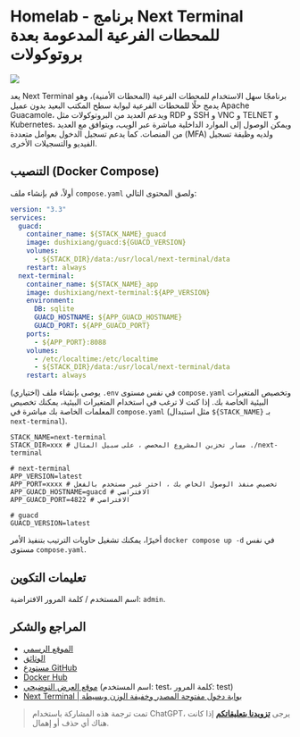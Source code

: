 # Homelab - برنامج Next Terminal للمحطات الفرعية المدعومة بعدة بروتوكولات

![](https://img.wiki-power.com/d/wiki-media/img/20230312001443.png)

يعد Next Terminal برنامجًا سهل الاستخدام للمحطات الفرعية (المحطات الأمنية)، وهو يدمج حلًا للمحطات الفرعية لبوابة سطح المكتب البعيد بدون عميل Apache Guacamole، ويدعم العديد من البروتوكولات مثل RDP و SSH و VNC و TELNET و Kubernetes، ويمكن الوصول إلى الموارد الداخلية مباشرة عبر الويب، ويتوافق مع العديد من المنصات. كما يدعم تسجيل الدخول بعوامل متعددة (MFA) ولديه وظيفة تسجيل الفيديو والتسجيلات الأخرى.

## التنصيب (Docker Compose)

أولاً، قم بإنشاء ملف `compose.yaml` ولصق المحتوى التالي:

```yaml title="compose.yaml"
version: "3.3"
services:
  guacd:
    container_name: ${STACK_NAME}_guacd
    image: dushixiang/guacd:${GUACD_VERSION}
    volumes:
      - ${STACK_DIR}/data:/usr/local/next-terminal/data
    restart: always
  next-terminal:
    container_name: ${STACK_NAME}_app
    image: dushixiang/next-terminal:${APP_VERSION}
    environment:
      DB: sqlite
      GUACD_HOSTNAME: ${APP_GUACD_HOSTNAME}
      GUACD_PORT: ${APP_GUACD_PORT}
    ports:
      - ${APP_PORT}:8088
    volumes:
      - /etc/localtime:/etc/localtime
      - ${STACK_DIR}/data:/usr/local/next-terminal/data
    restart: always
```

(اختياري) يوصى بإنشاء ملف `.env` في نفس مستوى `compose.yaml` وتخصيص المتغيرات البيئية الخاصة بك. إذا كنت لا ترغب في استخدام المتغيرات البيئية، يمكنك تخصيص المعلمات الخاصة بك مباشرة في `compose.yaml` (مثل استبدال `${STACK_NAME}` بـ `next-terminal`).

```dotenv title=".env"
STACK_NAME=next-terminal
STACK_DIR=xxx # مسار تخزين المشروع المخصص ، على سبيل المثال ./next-terminal

# next-terminal
APP_VERSION=latest
APP_PORT=xxxx # تخصيص منفذ الوصول الخاص بك ، اختر غير مستخدم بالفعل
APP_GUACD_HOSTNAME=guacd # الافتراضي
APP_GUACD_PORT=4822 # الافتراضي

# guacd
GUACD_VERSION=latest
```

أخيرًا، يمكنك تشغيل حاويات الترتيب بتنفيذ الأمر `docker compose up -d` في نفس مستوى `compose.yaml`.

## تعليمات التكوين

اسم المستخدم / كلمة المرور الافتراضية: `admin`.

## المراجع والشكر

- [الموقع الرسمي](https://next-terminal.typesafe.cn/)
- [الوثائق](https://next-terminal.typesafe.cn/docs/install/docker-install.html)
- [مستودع GitHub](https://github.com/dushixiang/next-terminal)
- [Docker Hub](https://hub.docker.com/r/dushixiang/next-terminal)
- [موقع العرض التوضيحي](https://next.typesafe.cn/) (اسم المستخدم: test، كلمة المرور: test)
- [Next Terminal | بوابة دخول مفتوحة المصدر وخفيفة الوزن وبسيطة](https://blog.samliu.tech/2022/07/22/next-terminal-%D9%83%D9%88%D8%A7%D8%A8%D9%8A%D8%B3-%D8%A8%D9%88%D8%A7%D8%A8%D8%A9-%D8%AF%D8%AE%D9%88%D9%84-%D9%85%D9%81%D8%AA%D9%88%D8%AD%D8%A9-%D8%A7%D9%84%D9%85%D8%B5%D8%AF%D8%B1-%D9%88%D8%AE%D9%81%D9%8A%D9%81%D8%A9-%D8%A7%D9%84%D9%88%D8%B2%D9%86-%D9%88%D8%A8%D8%B3%D9%8A%D8%B7%D8%A9%D8%9Futm_source=rss&utm_medium=rss&utm_campaign=next-terminal-%25e5%25bc%2580%25e6%25ba%2590-%25e8%25bd%25bb%25e9%2587%258f-%25e7%25ae%2580%25e5%258d%2595%25e7%259a%2584%25e5%25a0%25a1%25e5%259e%2592%25e6%259c%25ba)

> تمت ترجمة هذه المشاركة باستخدام ChatGPT، يرجى [**تزويدنا بتعليقاتكم**](https://github.com/linyuxuanlin/Wiki_MkDocs/issues/new) إذا كانت هناك أي حذف أو إهمال.
